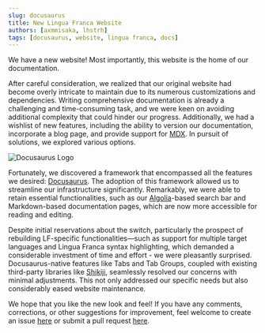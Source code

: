```yaml
---
slug: docusaurus
title: New Lingua Franca Website
authors: [axmmisaka, lhstrh]
tags: [docusaurus, website, lingua franca, docs]
---
```


We have a new website! Most importantly, this website is the home of our documentation. 

After careful consideration, we realized that our original website had become overly intricate to maintain due to its numerous customizations and dependencies. Writing comprehensive documentation is already a challenging and time-consuming task, and we were keen on avoiding additional complexity that could hinder our progress. Additionally, we had a wishlist of new features, including the ability to version our documentation, incorporate a blog page, and provide support for [MDX](https://mdxjs.com/). In pursuit of solutions, we explored various options.

![Docusaurus Logo](https://docusaurus.io/img/docusaurus_keytar.svg)

Fortunately, we discovered a framework that encompassed all the features we desired: [Docusaurus](https://docusaurus.io/). The adoption of this framework allowed us to streamline our infrastructure significantly. Remarkably, we were able to retain essential functionalities, such as our [Algolia](https://www.algolia.com)-based search bar and Markdown-based documentation pages, which are now more accessible for reading and editing.

Despite initial reservations about the switch, particularly the prospect of rebuilding LF-specific functionalities—such as support for multiple target languages and Lingua Franca syntax highlighting, which demanded a considerable investment of time and effort - we were pleasantly surprised. Docusaurus-native features like Tabs and Tab Groups, coupled with existing third-party libraries like [Shikiji](https://github.com/antfu/shikiji), seamlessly resolved our concerns with minimal adjustments. This not only addressed our specific needs but also considerably eased website maintenance.

We hope that you like the new look and feel! If you have any comments, corrections, or other suggestions for improvement, feel welcome to create an issue [here](https://github.com/lf-lang/lf-lang.github.io/issues) or submit a pull request [here](https://github.com/lf-lang/lf-lang.github.io/pulls).
